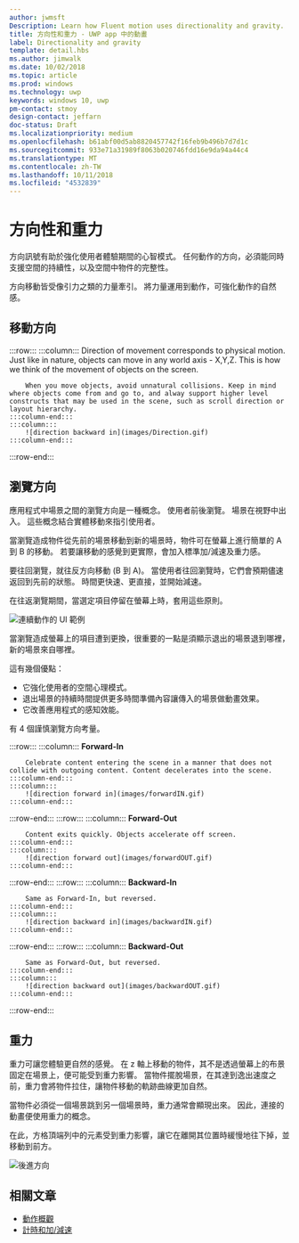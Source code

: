 ```yaml
---
author: jwmsft
Description: Learn how Fluent motion uses directionality and gravity.
title: 方向性和重力 - UWP app 中的動畫
label: Directionality and gravity
template: detail.hbs
ms.author: jimwalk
ms.date: 10/02/2018
ms.topic: article
ms.prod: windows
ms.technology: uwp
keywords: windows 10, uwp
pm-contact: stmoy
design-contact: jeffarn
doc-status: Draft
ms.localizationpriority: medium
ms.openlocfilehash: b61abf00d5ab8820457742f16feb9b496b7d7d1c
ms.sourcegitcommit: 933e71a31989f8063b020746fdd16e9da94a44c4
ms.translationtype: MT
ms.contentlocale: zh-TW
ms.lasthandoff: 10/11/2018
ms.locfileid: "4532839"
---
```

# <a name="directionality-and-gravity"></a>方向性和重力

方向訊號有助於強化使用者體驗期間的心智模式。 任何動作的方向，必須能同時支援空間的持續性，以及空間中物件的完整性。

方向移動皆受像引力之類的力量牽引。 將力量運用到動作，可強化動作的自然感。

## <a name="direction-of-movement"></a>移動方向

:::row:::
    :::column:::
        Direction of movement corresponds to physical motion. Just like in nature, objects can move in any world axis - X,Y,Z. This is how we think of the movement of objects on the screen.

        When you move objects, avoid unnatural collisions. Keep in mind where objects come from and go to, and alway support higher level constructs that may be used in the scene, such as scroll direction or layout hierarchy.
    :::column-end:::
    :::column:::
        ![direction backward in](images/Direction.gif)
    :::column-end:::
:::row-end:::

## <a name="direction-of-navigation"></a>瀏覽方向

應用程式中場景之間的瀏覽方向是一種概念。 使用者前後瀏覽。 場景在視野中出入。 這些概念結合實體移動來指引使用者。

當瀏覽造成物件從先前的場景移動到新的場景時，物件可在螢幕上進行簡單的 A 到 B 的移動。 若要讓移動的感覺到更實際，會加入標準加/減速及重力感。

要往回瀏覽，就往反方向移動 (B 到 A)。 當使用者往回瀏覽時，它們會預期儘速返回到先前的狀態。 時間更快速、更直接，並開始減速。

在往返瀏覽期間，當選定項目停留在螢幕上時，套用這些原則。

![連續動作的 UI 範例](images/continuous3.gif)

當瀏覽造成螢幕上的項目遭到更換，很重要的一點是須顯示退出的場景退到哪裡，新的場景來自哪裡。

這有幾個優點：

- 它強化使用者的空間心理模式。
- 退出場景的持續時間提供更多時間準備內容讓傳入的場景做動畫效果。
- 它改善應用程式的感知效能。

有 4 個謹慎瀏覽方向考量。

:::row:::
    :::column:::
        **Forward-In**

        Celebrate content entering the scene in a manner that does not collide with outgoing content. Content decelerates into the scene.
    :::column-end:::
    :::column:::
        ![direction forward in](images/forwardIN.gif)
    :::column-end:::
:::row-end:::
:::row:::
    :::column:::
        **Forward-Out**

        Content exits quickly. Objects accelerate off screen.
    :::column-end:::
    :::column:::
        ![direction forward out](images/forwardOUT.gif)
    :::column-end:::
:::row-end:::
:::row:::
    :::column:::
        **Backward-In**

        Same as Forward-In, but reversed.
    :::column-end:::
    :::column:::
        ![direction backward in](images/backwardIN.gif)
    :::column-end:::
:::row-end:::
:::row:::
    :::column:::
        **Backward-Out**

        Same as Forward-Out, but reversed.
    :::column-end:::
    :::column:::
        ![direction backward out](images/backwardOUT.gif)
    :::column-end:::
:::row-end:::

## <a name="gravity"></a>重力

重力可讓您體驗更自然的感覺。 在 z 軸上移動的物件，其不是透過螢幕上的布景固定在場景上，便可能受到重力影響。 當物件擺脫場景，在其達到逸出速度之前，重力會將物件拉住，讓物件移動的軌跡曲線更加自然。

當物件必須從一個場景跳到另一個場景時，重力通常會顯現出來。 因此，連接的動畫便使用重力的概念。

在此，方格頂端列中的元素受到重力影響，讓它在離開其位置時緩慢地往下掉，並移動到前方。

![後進方向](images/continuity-photos.gif)

## <a name="related-articles"></a>相關文章

- [動作概觀](index.md)
- [計時和加/減速](timing-and-easing.md)